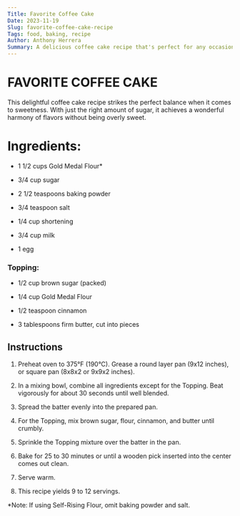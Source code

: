 ```yaml
---
Title: Favorite Coffee Cake
Date: 2023-11-19
Slug: favorite-coffee-cake-recipe
Tags: food, baking, recipe
Author: Anthony Herrera
Summary: A delicious coffee cake recipe that's perfect for any occasion.
---
```

# FAVORITE COFFEE CAKE

This delightful coffee cake recipe strikes the perfect balance when it comes to sweetness. With just the right amount of sugar, it achieves a wonderful harmony of flavors without being overly sweet.


# Ingredients:

- 1 1/2 cups Gold Medal Flour*

- 3/4 cup sugar

- 2 1/2 teaspoons baking powder

- 3/4 teaspoon salt

- 1/4 cup shortening

- 3/4 cup milk

- 1 egg

### Topping:

- 1/2 cup brown sugar (packed)

- 1/4 cup Gold Medal Flour

- 1/2 teaspoon cinnamon

- 3 tablespoons firm butter, cut into pieces

## Instructions

1. Preheat oven to 375°F (190°C). Grease a round layer pan (9x12 inches), or square pan (8x8x2 or 9x9x2 inches).

2. In a mixing bowl, combine all ingredients except for the Topping. Beat vigorously for about 30 seconds until well blended.

3. Spread the batter evenly into the prepared pan.

4. For the Topping, mix brown sugar, flour, cinnamon, and butter until crumbly.

5. Sprinkle the Topping mixture over the batter in the pan.

6. Bake for 25 to 30 minutes or until a wooden pick inserted into the center comes out clean.

7. Serve warm.

8. This recipe yields 9 to 12 servings.

*Note: If using Self-Rising Flour, omit baking powder and salt.

